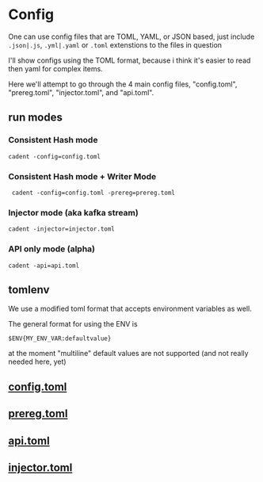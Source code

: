 
# Config

One can use config files that are TOML, YAML, or JSON based, just include `.json|.js`, `.yml|.yaml` or `.toml` extenstions to the files in question

I'll show configs using the TOML format, because i think it's easier to read then yaml for complex items.

Here we'll attempt to go through the 4 main config files, "config.toml", "prereg.toml", "injector.toml", and "api.toml".

## run modes

### Consistent Hash mode

    cadent -config=config.toml

### Consistent Hash mode + Writer Mode

     cadent -config=config.toml -prereg=prereg.toml

### Injector mode (aka kafka stream)

    cadent -injector=injector.toml
    
### API only mode (alpha)

    cadent -api=api.toml

## tomlenv

We use a modified toml format that accepts environment variables as well.

The general format for using the ENV is

    $ENV{MY_ENV_VAR:defaultvalue}

at the moment "multiline" default values are not supported (and not really needed here, yet)


##  [config.toml](./configtoml.md)

##  [prereg.toml](./preregtoml.md)

##  [api.toml](./apitoml.md)

##  [injector.toml](./injectortoml.md)
